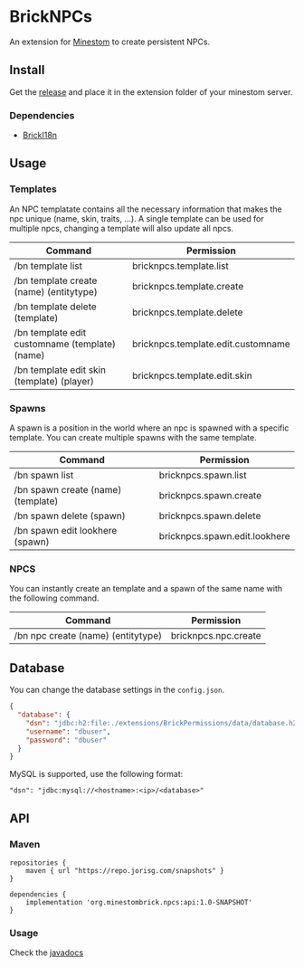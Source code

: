 # BrickNPCs

An extension for [Minestom](https://github.com/Minestom/Minestom) to create persistent NPCs.

## Install

Get the [release](/releases)
and place it in the extension folder of your minestom server.

### Dependencies
* [BrickI18n](https://github.com/MinestomBrick/BrickI18n)


## Usage
### Templates

An NPC templatate contains all the necessary information that makes the npc unique (name, skin, traits, ...). 
A single template can be used for multiple npcs, changing a template will also update all npcs.

| Command                                        | Permission                         |
|------------------------------------------------|------------------------------------|
| /bn template list                              | bricknpcs.template.list            |
| /bn template create (name) (entitytype)        | bricknpcs.template.create          |
| /bn template delete (template)                 | bricknpcs.template.delete          |
| /bn template edit customname (template) (name) | bricknpcs.template.edit.customname |
| /bn template edit skin (template) (player)     | bricknpcs.template.edit.skin       |

### Spawns

A spawn is a position in the world where an npc is spawned with a specific template.
You can create multiple spawns with the same template.

| Command                            | Permission                    |
|------------------------------------|-------------------------------|
| /bn spawn list                     | bricknpcs.spawn.list          |
| /bn spawn create (name) (template) | bricknpcs.spawn.create        |
| /bn spawn delete (spawn)           | bricknpcs.spawn.delete        |
| /bn spawn edit lookhere (spawn)    | bricknpcs.spawn.edit.lookhere |

### NPCS

You can instantly create an template and a spawn of the same name with the following command.


| Command                            | Permission           |
|------------------------------------|----------------------|
| /bn npc create (name) (entitytype) | bricknpcs.npc.create |

## Database

You can change the database settings in the `config.json`.

```json
{
  "database": {
    "dsn": "jdbc:h2:file:./extensions/BrickPermissions/data/database.h2",
    "username": "dbuser",
    "password": "dbuser"
  }
}
```

MySQL is supported, use the following format:

````
"dsn": "jdbc:mysql://<hostname>:<ip>/<database>"
````

## API

### Maven
```
repositories {
    maven { url "https://repo.jorisg.com/snapshots" }
}

dependencies {
    implementation 'org.minestombrick.npcs:api:1.0-SNAPSHOT'
}
```

### Usage

Check the [javadocs](https://minestombrick.github.io/BrickNPCs/)

